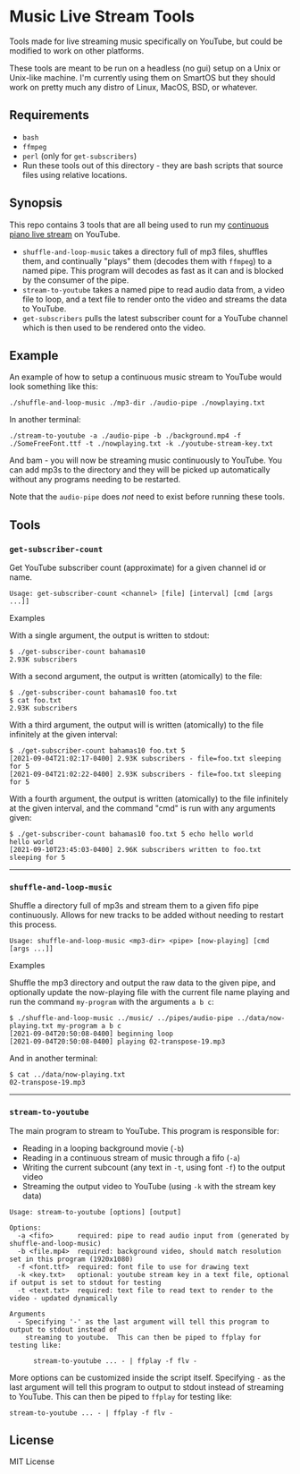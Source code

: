 Music Live Stream Tools
=======================

Tools made for live streaming music specifically on YouTube, but could be
modified to work on other platforms.

These tools are meant to be run on a headless (no gui) setup on a Unix or
Unix-like machine.  I'm currently using them on SmartOS but they should work on
pretty much any distro of Linux, MacOS, BSD, or whatever.

Requirements
------------

- `bash`
- `ffmpeg`
- `perl` (only for `get-subscribers`)
- Run these tools out of this directory - they are bash scripts that source
  files using relative locations.

Synopsis
--------

This repo contains 3 tools that are all being used to run my [continuous piano
live stream](https://www.youtube.com/channel/UC580SYuIdAIWf8ngzASdKGQ/live) on
YouTube.

- `shuffle-and-loop-music` takes a directory full of mp3 files, shuffles them,
  and continually "plays" them (decodes them with `ffmpeg`) to a named pipe.
  This program will decodes as fast as it can and is blocked by the consumer of
  the pipe.
- `stream-to-youtube` takes a named pipe to read audio data from, a video file
  to loop, and a text file to render onto the video and streams the data to
  YouTube.
- `get-subscribers` pulls the latest subscriber count for a YouTube channel
  which is then used to be rendered onto the video.

Example
-------

An example of how to setup a continuous music stream to YouTube would look
something like this:

    ./shuffle-and-loop-music ./mp3-dir ./audio-pipe ./nowplaying.txt

In another terminal:

    ./stream-to-youtube -a ./audio-pipe -b ./background.mp4 -f ./SomeFreeFont.ttf -t ./nowplaying.txt -k ./youtube-stream-key.txt

And bam - you will now be streaming music continuously to YouTube.  You can add
mp3s to the directory and they will be picked up automatically without any
programs needing to be restarted.

Note that the `audio-pipe` does *not* need to exist before running these tools.

Tools
-----

### `get-subscriber-count`

Get YouTube subscriber count (approximate) for a given channel id or name.

    Usage: get-subscriber-count <channel> [file] [interval] [cmd [args ...]]

Examples

With a single argument, the output is written to stdout:

    $ ./get-subscriber-count bahamas10
    2.93K subscribers

With a second argument, the output is written (atomically) to the file:

    $ ./get-subscriber-count bahamas10 foo.txt
    $ cat foo.txt
    2.93K subscribers

With a third argument, the output will is written (atomically) to the
file infinitely at the given interval:

    $ ./get-subscriber-count bahamas10 foo.txt 5
    [2021-09-04T21:02:17-0400] 2.93K subscribers - file=foo.txt sleeping for 5
    [2021-09-04T21:02:22-0400] 2.93K subscribers - file=foo.txt sleeping for 5

With a fourth argument, the output is written (atomically) to the
file infinitely at the given interval, and the command "cmd" is run with
any arguments given:

    $ ./get-subscriber-count bahamas10 foo.txt 5 echo hello world
    hello world
    [2021-09-10T23:45:03-0400] 2.96K subscribers written to foo.txt sleeping for 5

---

### `shuffle-and-loop-music`

Shuffle a directory full of mp3s and stream them to a given fifo pipe
continuously.  Allows for new tracks to be added without needing to restart this
process.

    Usage: shuffle-and-loop-music <mp3-dir> <pipe> [now-playing] [cmd [args ...]]

Examples

Shuffle the mp3 directory and output the raw data to the given pipe, and
optionally update the now-playing file with the current file name playing and
run the command `my-program` with the arguments `a b c`:

    $ ./shuffle-and-loop-music ../music/ ../pipes/audio-pipe ../data/now-playing.txt my-program a b c
    [2021-09-04T20:50:08-0400] beginning loop
    [2021-09-04T20:50:08-0400] playing 02-transpose-19.mp3

And in another terminal:

    $ cat ../data/now-playing.txt
    02-transpose-19.mp3

---

### `stream-to-youtube`

The main program to stream to YouTube.  This program is responsible for:

- Reading in a looping background movie (`-b`)
- Reading in a continuous stream of music through a fifo (`-a`)
- Writing the current subcount (any text in `-t`, using font `-f`) to the output
  video
- Streaming the output video to YouTube (using `-k` with the stream key data)

```
Usage: stream-to-youtube [options] [output]

Options:
  -a <fifo>      required: pipe to read audio input from (generated by shuffle-and-loop-music)
  -b <file.mp4>  required: background video, should match resolution set in this program (1920x1080)
  -f <font.ttf>  required: font file to use for drawing text
  -k <key.txt>   optional: youtube stream key in a text file, optional if output is set to stdout for testing
  -t <text.txt>  required: text file to read text to render to the video - updated dynamically

Arguments
  - Specifying '-' as the last argument will tell this program to output to stdout instead of
    streaming to youtube.  This can then be piped to ffplay for testing like:

      stream-to-youtube ... - | ffplay -f flv -
```

More options can be customized inside the script itself.  Specifying `-` as the
last argument will tell this program to output to stdout instead of streaming to
YouTube.  This can then be piped to `ffplay` for testing like:

    stream-to-youtube ... - | ffplay -f flv -

License
-------

MIT License
